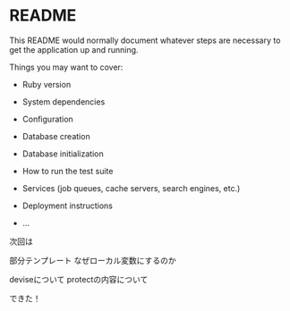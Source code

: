 # README

This README would normally document whatever steps are necessary to get the
application up and running.

Things you may want to cover:

* Ruby version

* System dependencies

* Configuration

* Database creation

* Database initialization

* How to run the test suite

* Services (job queues, cache servers, search engines, etc.)

* Deployment instructions

* ...


次回は

部分テンプレート
なぜローカル変数にするのか

deviseについて
protectの内容について


できた！